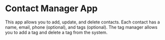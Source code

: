 # Contact Manager App

This app allows you to add, update, and delete contacts.
Each contact has a name, email, phone (optional), and tags (optional).
The tag manager allows you to add a tag and delete a tag from the system.

